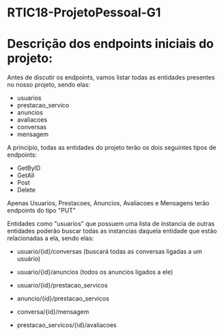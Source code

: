 # RTIC18-ProjetoPessoal-G1

# Descrição dos endpoints iniciais do projeto:

Antes de discutir os endpoints, vamos listar todas as entidades presentes 
no nosso projeto, sendo elas:

- usuarios
- prestacao_servico
- anuncios
- avaliacoes
- conversas
- mensagem

A principio, todas as entidades do projeto terão os dois seguintes tipos de endpoints:
- GetByID
- GetAll
- Post
- Delete

Apenas Usuarios, Prestacoes, Anuncios, Avaliacoes e Mensagens terão endpoints do tipo "PUT"

Entidades como "usuarios" que possuem uma lista de instancia de outras entidades
poderão buscar todas as instancias daquela entidade que estão relacionadas a ela,
sendo elas:

- usuario/{id}/conversas (buscará todas as conversas ligadas a um usuário)
- usuario/{id}/anuncios (todos os anuncios ligados a ele)
- usuario/{id}/prestacao_servicos

- anuncio/{id}/prestacao_servicos

- conversa/{id}/mensagem

- prestacao_servicos/{id}/avaliacoes

